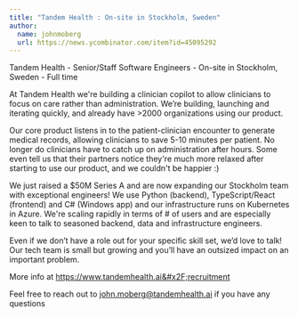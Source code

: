 ```yaml
---
title: "Tandem Health : On-site in Stockholm, Sweden"
author:
  name: johnmoberg
  url: https://news.ycombinator.com/item?id=45095292
---
```

Tandem Health - Senior&#x2F;Staff Software Engineers - On-site in Stockholm, Sweden - Full time

At Tandem Health we&#x27;re building a clinician copilot to allow clinicians to focus on care rather than administration. We’re building, launching and iterating quickly, and already have &gt;2000 organizations using our product.

Our core product listens in to the patient-clinician encounter to generate medical records, allowing clinicians to save 5-10 minutes per patient. No longer do clinicians have to catch up on administration after hours. Some even tell us that their partners notice they&#x27;re much more relaxed after starting to use our product, and we couldn&#x27;t be happier :)

We just raised a $50M Series A and are now expanding our Stockholm team with exceptional engineers! We use Python (backend), TypeScript&#x2F;React (frontend) and C# (Windows app) and our infrastructure runs on Kubernetes in Azure. We&#x27;re scaling rapidly in terms of # of users and are especially keen to talk to seasoned backend, data and infrastructure engineers.

Even if we don’t have a role out for your specific skill set, we’d love to talk! Our tech team is small but growing and you’ll have an outsized impact on an important problem.

More info at <a href="https:&#x2F;&#x2F;www.tandemhealth.ai&#x2F;recruitment" rel="nofollow">https:&#x2F;&#x2F;www.tandemhealth.ai&#x2F;recruitment</a>

Feel free to reach out to john.moberg@tandemhealth.ai if you have any questions
<JobApplication />
